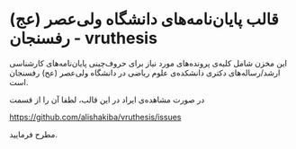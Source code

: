 # قالب پایان‌نامه‌های دانشگاه ولی‌عصر (عج) رفسنجان - vruthesis
این مخزن شامل کلیه‌ی پرونده‌های مورد نیاز برای حروف‌چینی پایان‌نامه‌های کارشناسی ارشد/رساله‌های دکتری دانشکده‌ی علوم ریاضی در دانشگاه ولی‌عصر (عج) رفسنجان است.

در صورت مشاهده‌ی ایراد در این قالب، لطفا آن را از قسمت

https://github.com/alishakiba/vruthesis/issues

مطرح فرمایید.
